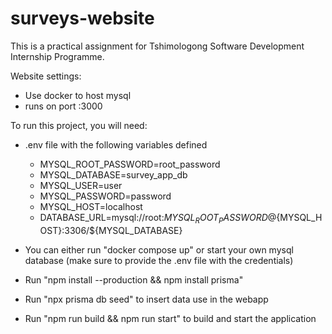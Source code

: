 # surveys-website

This is a practical assignment for Tshimologong Software Development Internship Programme.

Website settings:
  - Use docker to host mysql
  - runs on port :3000

To run this project, you will need:
  - .env file with the following variables defined
      - MYSQL_ROOT_PASSWORD=root_password
      - MYSQL_DATABASE=survey_app_db
      - MYSQL_USER=user
      - MYSQL_PASSWORD=password
      - MYSQL_HOST=localhost
      - DATABASE_URL=mysql://root:${MYSQL_ROOT_PASSWORD}@${MYSQL_HOST}:3306/${MYSQL_DATABASE}
   
  - You can either run "docker compose up" or start your own mysql database (make sure to provide the .env file with the credentials)

  - Run "npm install --production && npm install prisma"

  - Run "npx prisma db seed" to insert data use in the webapp

  - Run "npm run build && npm run start" to build and start the application
